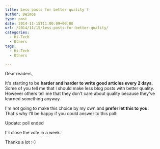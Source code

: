 ```yaml
---
title: Less posts for better quality ?
author: Deimos
type: post
date: 2014-11-15T11:00:09+00:00
url: /2014/11/15/less-posts-for-better-quality/
categories:
  - Hi-Tech
  - Others
tags:
  - Hi-Tech
  - Others

---
```


Dear readers,

It's starting to be **harder and harder** **to write good articles every 2 days**. Some of you tell me that I should make less blog posts with better quality. However others tell me that they don't care about quality because they've learned something anyway.

I'm not going to make this choice by my own and **prefer let this to you**. That's why I'll be happy if you could answer to this poll:

Update: poll ended

I'll close the vote in a week.

Thanks a lot :-)